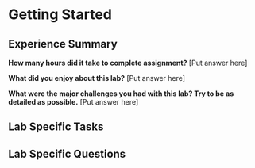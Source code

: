 # Getting Started

## Experience Summary

**How many hours did it take to complete assignment?**
[Put answer here]

**What did you enjoy about this lab?**
[Put answer here]

**What were the major challenges you had with this lab? Try to be as detailed as possible.**
[Put answer here]

## Lab Specific Tasks

## Lab Specific Questions
